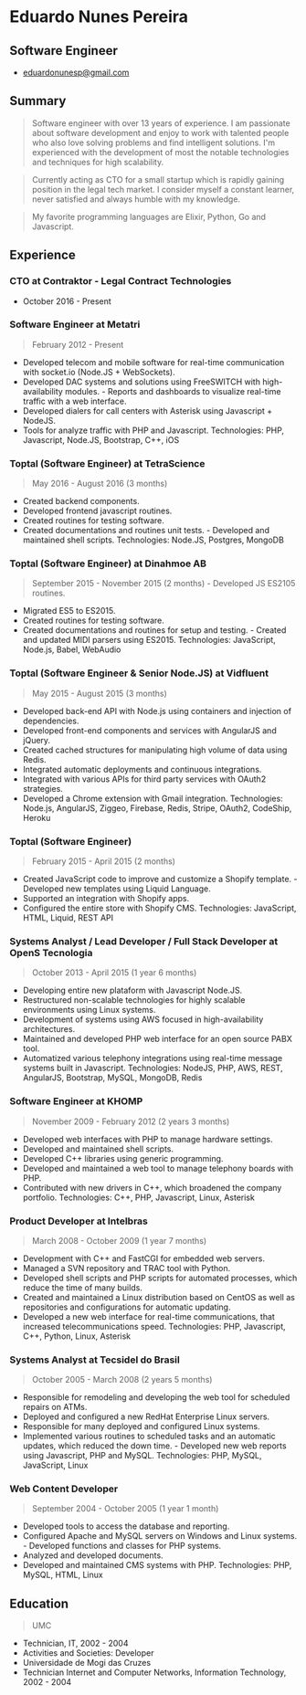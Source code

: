 #  Eduardo Nunes Pereira
## Software Engineer
* eduardonunesp@gmail.com

## Summary

> Software engineer with over 13 years of experience. I am passionate about software development and enjoy to work with talented people who also love solving problems and find intelligent solutions. I'm experienced with the development of most the notable technologies and techniques for high scalability.

> Currently acting as CTO for a small startup which is rapidly gaining position in the legal tech market. I consider myself a constant learner, never satisfied and always humble with my knowledge.

> My favorite programming languages are Elixir, Python, Go and Javascript.

## Experience

### CTO at Contraktor - Legal Contract Technologies
* October 2016 - Present

### Software Engineer at Metatri
> February 2012 - Present
- Developed telecom and mobile software for real-time communication with socket.io (Node.JS + WebSockets).
- Developed DAC systems and solutions using FreeSWITCH with high-availability modules. - Reports and dashboards to visualize real-time traffic with a web interface.
- Developed dialers for call centers with Asterisk using Javascript + NodeJS.
- Tools for analyze traffic with PHP and Javascript.
Technologies: PHP, Javascript, Node.JS, Bootstrap, C++, iOS

### Toptal (Software Engineer) at TetraScience
> May 2016 - August 2016 (3 months)
- Created backend components.
- Developed frontend javascript routines.
- Created routines for testing software.
- Created documentations and routines unit tests. - Developed and maintained shell scripts. Technologies: Node.JS, Postgres, MongoDB

### Toptal (Software Engineer) at Dinahmoe AB
> September 2015 - November 2015 (2 months) - Developed JS ES2105 routines.
- Migrated ES5 to ES2015.
- Created routines for testing software.
- Created documentations and routines for setup and testing. - Created and updated MIDI parsers using ES2015. Technologies: JavaScript, Node.js, Babel, WebAudio

### Toptal (Software Engineer & Senior Node.JS) at Vidfluent
> May 2015 - August 2015 (3 months)
- Developed back-end API with Node.js using containers and injection of dependencies.
- Developed front-end components and services with AngularJS and jQuery.
- Created cached structures for manipulating high volume of data using Redis.
- Integrated automatic deployments and continuous integrations.
- Integrated with various APIs for third party services with OAuth2 strategies.
- Developed a Chrome extension with Gmail integration.
Technologies: Node.js, AngularJS, Ziggeo, Firebase, Redis, Stripe, OAuth2, CodeShip, Heroku

### Toptal (Software Engineer)
> February 2015 - April 2015 (2 months)
- Created JavaScript code to improve and customize a Shopify template. - Developed new templates using Liquid Language.
- Supported an integration with Shopify apps.
- Configured the entire store with Shopify CMS.
Technologies: JavaScript, HTML, Liquid, REST API

### Systems Analyst / Lead Developer / Full Stack Developer at OpenS Tecnologia
> October 2013 - April 2015 (1 year 6 months)
- Developing entire new plataform with Javascript Node.JS.
- Restructured non-scalable technologies for highly scalable environments using Linux systems.
- Development of systems using AWS focused in high-availability architectures.
- Maintained and developed PHP web interface for an open source PABX tool.
- Automatized various telephony integrations using real-time message systems built in Javascript. Technologies: NodeJS, PHP, AWS, REST, AngularJS, Bootstrap, MySQL, MongoDB, Redis

### Software Engineer at KHOMP
> November 2009 - February 2012 (2 years 3 months)
- Developed web interfaces with PHP to manage hardware settings.
- Developed and maintained shell scripts.
- Developed C++ libraries using generic programming.
- Developed and maintained a web tool to manage telephony boards with PHP.
- Contributed with new drivers in C++, which broadened the company portfolio. Technologies: C++, PHP, Javascript, Linux, Asterisk

### Product Developer at Intelbras
> March 2008 - October 2009 (1 year 7 months)
- Development with C++ and FastCGI for embedded web servers.
- Managed a SVN repository and TRAC tool with Python.
- Developed shell scripts and PHP scripts for automated processes, which reduce the time of many builds.
- Created and maintained a Linux distribution based on CentOS as well as repositories and configurations for automatic updating.
- Developed a new web interface for real-time communications, that increased telecommunications speed. Technologies: PHP, Javascript, C++, Python, Linux, Asterisk

### Systems Analyst at Tecsidel do Brasil
> October 2005 - March 2008 (2 years 5 months)
- Responsible for remodeling and developing the web tool for scheduled repairs on ATMs.
- Deployed and configured a new RedHat Enterprise Linux servers.
- Responsible for many deployed and configured Linux systems.
- Implemented various routines to scheduled tasks and an automatic updates, which reduced the down time. - Developed new web reports using Javascript, PHP and MySQL.
Technologies: PHP, MySQL, JavaScript, Linux

### Web Content Developer
> September 2004 - October 2005 (1 year 1 month)
- Developed tools to access the database and reporting.
- Configured Apache and MySQL servers on Windows and Linux systems. - Developed functions and classes for PHP systems.
- Analyzed and developed documents.
- Developed and maintained CMS systems with PHP.
Technologies: PHP, MySQL, HTML, Linux

## Education
> UMC
- Technician, IT, 2002 - 2004
- Activities and Societies: Developer
- Universidade de Mogi das Cruzes
- Technician Internet and Computer Networks, Information Technology, 2002 - 2004
